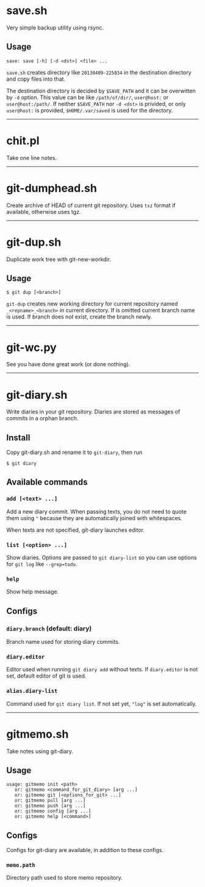 save.sh
=======

Very simple backup utility using rsync.

Usage
-----

    save: save [-h] [-d <dst>] <file> ...

`save.sh` creates directory like `20130409-225834` in the destination directory
and copy files into that.

The destination directory is decided by `$SAVE_PATH` and it can be overwitten by
`-d` option. This value can be like `/path/of/dir/`, `user@host:` or
`user@host:/path/`. If neither `$SAVE_PATH` nor `-d <dst>` is privided,
or only `user@host:` is provided, `$HOME/.var/saved` is used for the directory.



***

chit.pl
=======

Take one line notes.



***

git-dumphead.sh
===============

Create archive of HEAD of current git repository.
Uses `txz` format if available, otherwise uses tgz.



***

git-dup.sh
==========

Duplicate work tree with git-new-workdir.


Usage
-----

    $ git dup [<branch>]

`git-dup`  creates new working directory for current repository named
`_<repname>_<branch>` in current directory.
If <branch> is omitted current branch name is used.
If branch does not exist, create the branch newly.

***

git-wc.py
=========

See you have done great work (or done nothing).



***

git-diary.sh
============

Write diaries in your git repository. Diaries are stored as messages of commits
in a orphan branch.


Install
-------

Copy git-diary.sh and rename it to `git-diary`, then run

    $ git diary


Available commands
------------------

### `add [<text> ...]`

Add a new diary commit. When passing texts, you do not need to quote them
using `"` because they are automatically joined with whitespaces.

When texts are not specified, git-diary launches editor.

### `list [<option> ...]`

Show diaries. Options are passed to `git diary-list` so you can use options for
`git log` like `--grep=todo`.

### `help`

Show help message.


Configs
-------

### `diary.branch` (default: diary)

Branch name used for storing diary commits.

### `diary.editor`

Editor used when running `git diary add` without texts. If `diary.editor` is not
set, default editor of git is used.

### `alias.diary-list`

Command used for `git diary list`. If not set yet, `"log"` is set automatically.



***

gitmemo.sh
==========

Take notes using git-diary.

Usage
-----

    usage: gitmemo init <path>
       or: gitmemo <command_for_git_diary> [arg ...]
       or: gitmemo git [<options_for_git> ...]
       or: gitmemo pull [arg ...]
       or: gitmemo push [arg ...]
       or: gitmemo config [arg ...]
       or: gitmemo help [<command>]

Configs
-------

Configs for git-diary are available, in addition to these configs.

### `memo.path`

Directory path used to store memo repository.

